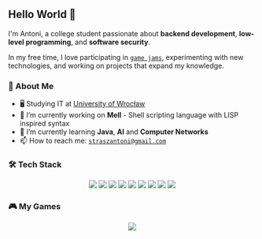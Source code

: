 ## Hello World 👋

I'm Antoni, a college student passionate about **backend development**, **low-level programming**, and **software security**.

In my free time, I love participating in [`game jams`](https://en.wikipedia.org/wiki/Game_jam), experimenting with new technologies, and working on projects that expand my knowledge.


### 📌 About Me
- 🖥️ Studying IT at [University of Wrocław](https://ii.uni.wroc.pl)
- 🔭 I’m currently working on **Mell** - Shell scripting language with LISP inspired syntax
- 🌱 I’m currently learning **Java**, **AI** and **Computer Networks**
- 📫 How to reach me: [`straszantoni@gmail.com`](straszantoni@gmail.com)


### 🛠️ Tech Stack
<p align="center">
  <img src="https://img.shields.io/badge/C-%2300599C.svg?style=for-the-badge&logo=c&logoColor=white"/>
  <img src="https://img.shields.io/badge/C++-%2300599C.svg?style=for-the-badge&logo=c%2B%2B&logoColor=white"/>
  <img src="https://img.shields.io/badge/Python-%233776AB.svg?style=for-the-badge&logo=python&logoColor=white"/>
  <img src="https://img.shields.io/badge/Haskell-%235D4F85.svg?style=for-the-badge&logo=haskell&logoColor=white"/>
  <img src="https://img.shields.io/badge/Java-%23ED8B00.svg?style=for-the-badge&logo=openjdk&logoColor=white"/>
  <img src="https://img.shields.io/badge/Unity-%23000000.svg?style=for-the-badge&logo=unity&logoColor=white"/>
  <img src="https://img.shields.io/badge/SQL-%2300758F.svg?style=for-the-badge&logo=sqlite&logoColor=white"/>
  <img src="https://img.shields.io/badge/Git-%23F05033.svg?style=for-the-badge&logo=git&logoColor=white"/>
    <img src="https://img.shields.io/badge/Ubuntu-%23E95420.svg?style=for-the-badge&logo=ubuntu&logoColor=white"/>
</p>



### 🎮 My Games
<p align="center">
  <a href="https://antonek.itch.io" target="_blank">
    <img src="https://img.shields.io/badge/Itch.io-%23FA5C5C.svg?style=for-the-badge&logo=itch.io&logoColor=white"/>
  </a>
</p>
